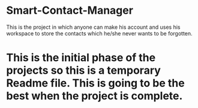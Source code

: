 # Smart-Contact-Manager
This is the  project in which anyone can make his account and uses his workspace to store the contacts which he/she never wants to be forgotten. 


# This is the initial phase of the projects so this is a temporary Readme file. This is going to be the best when the project is complete.
